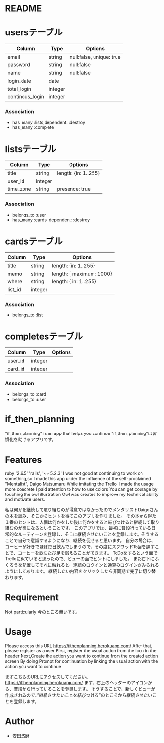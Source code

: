 # README

# usersテーブル
|Column|Type|Options|
|------|----|-------|
|email|string| null:false, unique: true|
|password|string| null:false|
|name|string|null:false|
|login_date|date||
|total_login|integer||
|continous_login|integer||

### Association
- has_many :lists,dependent: :destroy
- has_many :complete

# listsテーブル
|Column|Type|Options|
|------|----|-------|
|title|string|length: {in: 1..255}|
|user_id|integer||
|time_zone|string|presence: true|

### Association
- belongs_to :user
- has_many :cards, dependent: :destroy


# cardsテーブル
|Column|Type|Options|
|------|----|-------|
|title|string|length: {in: 1..255}|
|memo|string|length: { maximum: 1000}|
|where|string|length: { in: 1..255}|
|list_id|integer||

### Association
- belongs_to :list


# completesテーブル
|Column|Type|Options|
|------|----|-------|
|user_id|integer||
|card_id|integer||

### Association
- belongs_to :card
- belongs_to :user




# if_then_planning
"if_then_planning" is an app that helps you continue 
"if_then_planning"は習慣化を助けるアプリです。


# Features
 ruby '2.6.5'
'rails', '~> 5.2.3'
I was not good at continuing to work on something,so
I made this app under the influence of the self-proclaimed "Mentalist", Daigo Matsumaru
While imitating the Trello, I made the usage more concrete
I paid attention to how to use colors
You can get courage by touching the owl illustration
Owl was created to improve my technical ability and motivate users.

私は何かを継続して取り組むのが得意ではなかったのでメンタリストDaigoさんの本を読み、そこからヒントを得てこのアプリを作りました。
その本から得た１番のヒントは、人間は何かをした後に何かをすると結びつけると継続して取り組むのが楽になるということです。
このアプリでは、最初に普段行っている日常的なルーティーンを登録し、そこに継続させたいことを登録します。そうすることで自分で意識するようになり、継続を促せると思います。
自分の場合は、コーヒーが好きでほぼ毎日飲んでしまうので、その度にスクワッド15回を課すことで、コーヒーを飲むたび足を鍛えることができます。
ToDoをするという面でTrelloに似ていると思ったので、ビューの面でヒントにしました。
また右下にふくろうを配置してそれに触れると、連続のログインと通算のログインがみられるようにしてあります。
継続したい内容をクリックしたら非同期で完了に切り替わります。



# Requirement
Not particularly
今のところ無いです。

# Usage
Please access this URL
https://ifthenplanning.herokuapp.com/
After that, please register as a user
First, register the usual action from the icon in the header
Next,Create the action you want to continue from the created action screen
By doing Prompt for continuation by linking the usual action with the action you want to continue

まずこちらのURLにアクセスしてください。
https://ifthenplanning.herokuapp.com/
まず、右上のヘッダーのアイコンから、普段から行っていることを登録します。
そうすることで、新しくビューが作成されるので、”継続させたいことを結びつける”のところから継続させたいことを登録します。


# Author
* 安田悠磨


